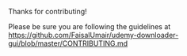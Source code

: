 Thanks for contributing!

Please be sure you are following the guidelines at 
https://github.com/FaisalUmair/udemy-downloader-gui/blob/master/CONTRIBUTING.md
